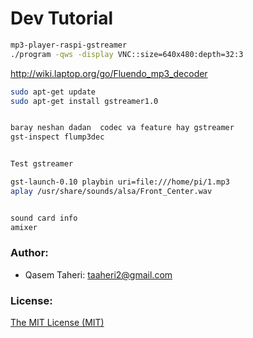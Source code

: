 # Dev Tutorial
````bash
mp3-player-raspi-gstreamer
./program -qws -display VNC::size=640x480:depth=32:3

````


http://wiki.laptop.org/go/Fluendo_mp3_decoder

````bash
sudo apt-get update 
sudo apt-get install gstreamer1.0


baray neshan dadan  codec va feature hay gstreamer
gst-inspect flump3dec


Test gstreamer

gst-launch-0.10 playbin uri=file:///home/pi/1.mp3
aplay /usr/share/sounds/alsa/Front_Center.wav


sound card info
amixer 

````

### Author:

* Qasem Taheri: taaheri2@gmail.com


### License:
 [The MIT License (MIT)](http://opensource.org/licenses/MIT)


